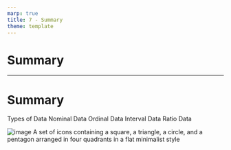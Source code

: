```yaml
---
marp: true
title: 7 - Summary
theme: template
---
```


<!-- _class: title-only -->

# Summary

---

<!-- _class: title-two-content-left-center -->

# Summary

Types of Data
Nominal Data
Ordinal Data
Interval Data
Ratio Data

![image A set of icons containing a square, a triangle, a circle, and a pentagon arranged in four quadrants in a flat minimalist style](images/placeholder.png)
